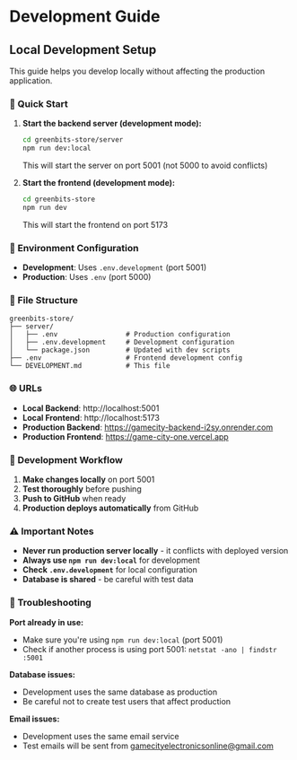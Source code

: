 # Development Guide

## Local Development Setup

This guide helps you develop locally without affecting the production application.

### 🚀 Quick Start

1. **Start the backend server (development mode):**

   ```bash
   cd greenbits-store/server
   npm run dev:local
   ```

   This will start the server on port 5001 (not 5000 to avoid conflicts)

2. **Start the frontend (development mode):**
   ```bash
   cd greenbits-store
   npm run dev
   ```
   This will start the frontend on port 5173

### 🔧 Environment Configuration

- **Development**: Uses `.env.development` (port 5001)
- **Production**: Uses `.env` (port 5000)

### 📁 File Structure

```
greenbits-store/
├── server/
│   ├── .env                 # Production configuration
│   ├── .env.development     # Development configuration
│   └── package.json         # Updated with dev scripts
├── .env                     # Frontend development config
└── DEVELOPMENT.md           # This file
```

### 🌐 URLs

- **Local Backend**: http://localhost:5001
- **Local Frontend**: http://localhost:5173
- **Production Backend**: https://gamecity-backend-i2sy.onrender.com
- **Production Frontend**: https://game-city-one.vercel.app

### 🔄 Development Workflow

1. **Make changes locally** on port 5001
2. **Test thoroughly** before pushing
3. **Push to GitHub** when ready
4. **Production deploys automatically** from GitHub

### ⚠️ Important Notes

- **Never run production server locally** - it conflicts with deployed version
- **Always use `npm run dev:local`** for development
- **Check `.env.development`** for local configuration
- **Database is shared** - be careful with test data

### 🐛 Troubleshooting

**Port already in use:**

- Make sure you're using `npm run dev:local` (port 5001)
- Check if another process is using port 5001: `netstat -ano | findstr :5001`

**Database issues:**

- Development uses the same database as production
- Be careful not to create test users that affect production

**Email issues:**

- Development uses the same email service
- Test emails will be sent from gamecityelectronicsonline@gmail.com
